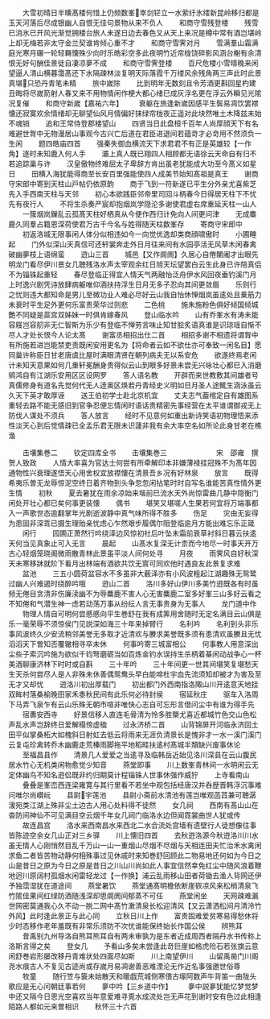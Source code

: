 <!-- { "loadSidebar": true } -->
　　大雪初晴日半曛髙楼何惜上仍频数峯崒剑铓立一水萦纡氷缕新昆岭移归都是玉天河落后尽成银幽人自恨无佳句景物从来不负人
　　和商守雪残登楼
　　残雪已消氷已开风光渐觉拥楼台旅人未遂日边去春色又从天上来况是樽中常有酒岂堪岭上却无梅若非太守金兰契谁肯倾心重不才
　　和商守雪霁对月
　　雪满羣山霜满庭光寒月碾一轮轻羇懐殊少向时乐皓彩空多此夜明竹近帘栊饶碎影风涵台榭有余清恨无好句酬佳景徒自凄凉夣不成
　　和商守雪霁登楼
　　百尺危楼小雪晴晚来闲望逼人清山横暮霭髙还下水隔疎林淡复明天际落霞千万缕风余残角两三声此时此景真堪只恐丹青笔未精
　　旅中嵗除
　　比到明年无数刻且令芳酒更斟回星杓建丑晦将尽嵗箭射人春又来不用物情闲作梗大都心绪巳成灰浮名更在浮云外瞬见光隂况复催
　　和商守新嵗【嘉祐六年】
　　衰躯在旅逢新嵗因感平生鬓易凋饮罢襟懐还寂寞欢余情绪却无聊望仙风月情偏好抹绿帘栊夜正遥对此块然唯土木降兹未始不魂销
　　追和王常侍登郡楼望山
　　四贤当日此盘桓千百年人尚厚顔天下有名难避世胷中无物漫居山事观今古兴亡后道在君臣进退间若蕴竒才必竒用不然须负一生闲
　　题四皓庙四首
　　强秦失御血横流天下求君君不有正是英雄较【一作角】逐时未知鹿入何人手
　　灞上真人既已翔四人相顾都无语徐云天命自有归不若追踪巢与许
　　汉皇傲物终难屈太子卑辞方肯出虽老犹能成大功至今髙义如星日
　　田横入海犹能得商至长安百里强能使四人成美节始知髙祖是真王
　　谢商守宋郎中寄到天柱山戸帖仍依原韵
　　商于飞到一符新遂已平生分外亲尤喜紫芝先入手西南天柱与天邻
　　初心本欲践臣邻帝里司回斗柄春今日得居天柱下不忧先有夜行人
　　不将生杀奏严宸却抱烟岚学隠沦多谢使君虚右席重延天柱一山人
　　一簇烟岚鏁乱云孤髙天柱好栖真从今便作西归计免向人间更问津
　　无成麋鹿久同羣占籍恩深荷使君万古千今名与姓得随天柱数峯存
　　寄商守宋郎中
　　初返洛城无限事闲人体分似相违如今一向觉优逸却类商顔啸傲时
　　小圃睡起
　　门外似深山天真信可还轩裳奔走外日月往来间有水园亭活无风草木闲春禽破幽夣枝上语绵蛮
　　逰山三首
　　城邑【又作阛阓】久居心自倦闉阇才出眼先明龙门看尽伊川景女几聴残洛水声太宰观余红日旭天坛望罢白云生此身已许陪真侣不为锱铢起重轻
　　春尽登临正得宜人情天气两融怡泛舟伊水风回夜垂钓溪门月上时逸兴剧凭诗放肆病躯唯仰酒扶持浮生日月无多子忍向其间更敛眉
　　乐则行之忧则违大都知命是男儿至微功业人难必尽好云山我自怡休惮烟岚虽逺处且乗筋力未衰时平生足外更何乐富贵荣华过则悲
　　二色桃
　　施朱施粉色俱好倾国倾城艶不同疑是蘂宫双姊妹一时俱肯嫁春风
　　登山临水吟
　　山有乔峯水有涛未能容屐岂容舠非无仁智斯为乐少有登临不惮劳言味止知甘脍炙语真谁是识琼瑶自惭不尽人才处长恨今人论太髙
　　谢富丞相招出仕二首
　　相招多谢不相遗将谓胷中有所施若进岂能禁吏责既闲安用更名为【将命者云如不欲仕亦可奉致一闲名目】愿同巢许称臣日甘老唐虞比屋时满眼清贤在朝列病夫无以系安危
　　欲遂终焉老闲计未知天意果如何几重轩冕酬身贵得似云山到眼多好景未尝无兴咏壮心都巳入消磨鹓鸿自有江湖乐安用区区设网罗
　　答人语名教
　　开辟而来世教敷其间雄者号真儒修身有道名先觉何代无人逹奥区焕若丹青经史义明如日月圣人途鮿生涵泳虽云久天下英才敢厚诬
　　送王伯初学士赴北京机宜
　　丈夫志气葢棺定自有雄图系重轻去路不能无感旧到官争忍便忘情闲时语话贵精密先事经营在太平谁谓御戎无上防伐人谋处不须兵
　　答人放言
　　经时不见意何如重出新诗笑语初物理悟来添性淡天心到后觉情疎已全孟乐君无限未识蘧非我有余大率空名如所论此身甘老在樵渔






　　击壤集巻二
　　钦定四库全书
　　击壤集巻三　　　　　　　宋　邵雍　撰贺人致政
　　人情大率喜为官达士何尝有所牵解印本非嫌薄禄挂冠殊不为髙年因通物性兴衰理遂悟天心用舍权宜放襟懐在清景吾乡况有好林泉
　　放言
　　既得希夷乐曽无龙辱惊泥空终日着齐物到头争忽忽闲拈笔时时自写名谁能苦真性情外更生情
　　初秋
　　夏去暑犹在雨余凉始来堦前巳流水天外尚惊雷曲几静中隠衡门闲处开壮心都巳矣何事更装懐
　　偶书
　　堪笑又堪嗟人生果若何宜将万端事都入一声歌世态逾翻掌年光剧逝波静中真气味所得不胜多
　　伤足
　　灾由无妄得为患固非深乖已摄生理贻亲忧虑心乍然艰步履偶尔阻登临逾月方能出难忘乐正箴
　　闲行
　　园圃正萧然行吟绕泽边风惊初社后叶坠未霜前衰草衬斜日暮云扶逺天何当见真象止可入无言
　　晨起
　　山髙水复深无计柰而今地尽一时事天开万古心轻烟笼晓阁微雨散青林此景虽平淡人间何处寻
　　月夜
　　雨霁风自好秋深天未寒移牀就阶下看月出林端有酒欲共饮无賔可同欢他时遇良友此景复求难
　　盆池
　　三五小圆荷盆容水不多虽非大薮泽亦有小风波粗起江湖趣殊无鸳鹭过幽人兴难遏时绕醉吟哦
　　逰山二首
　　洛川多好山伊川多美竹逰既各有时虽频无倦目贪清非伤廉渎幽不为辱麋鹿不害人心无害麋鹿二室多好峯三山多好云看之不知倦和气潜生神一虑若动荡万事从纷纭人言无事贵身为无事人
　　龙门道中作
　　物理人情自可明何尝慼慼向平生巻舒在我有成筭用舍随时无定名满目云山俱是乐一毫荣辱不须惊侯门见説深如海三十年来掉臂行
　　名利吟
　　名利到头非乐事风波终久少安流稍邻美誉无多取才近清欢与賸求美誉既多须有患清欢虽賸且无忧滔滔天下曽知否覆辙相寻卒未休
　　何事吟寄三城富相公
　　何事教人用意深出尘些子索沉吟施为欲似千钧弩磨砺当如百炼金钓水误持生杀柄着棊闲动战争心一杯美酒聊康济林下时时或自斟
　　三十年吟
　　三十年间更一世其间堪笑复堪愁天生天杀何尝尽人是人非殊未休善偶鸳鸯头早白能啼杜宇血先流须知却被才为害及至无才又却忧
　　逰洛川初出厚载门
　　初出都门外西南指洛陬山川开逺意天地挂双眸村落桑榆晚田家禾黍秋民间有此乐何必待封侯
　　宿延秋庄
　　驱车入洛周下马弄飞泉乍有云山乐殊无朝市喧非唯快心志自可忘形言借问尘中有谁为得手先
　　宿夀安西寺
　　好景信移人直连毛骨清为怜多胜槩尤喜近都城竹色交山色松声乱水声岂辞终日爱解榻傍虚楹
　　过永济桥二首
　　山背锦屏开河临永济回土田平似掌桑柘大如槐斜日射虹去低云将雨来无涯负清景长是愧非才一水一溪门溪门云复屯珍禽转乔木幽鹿走荒榛雨脚拖平地稻畦扶逺村髙城半頽缺兴废事休论
　　至福昌县作
　　清景几人爱爱之当逺寻及临韩岳近始见洛川深县在云山腹民居水竹心无机类闲物愈觉少知音
　　燕堂即事
　　川上数峯青林间一水明闲云无定体幽鸟不知名逰侣既非约归期莫计程锱铢人世事休强作威狞
　　上寺看南山
　　叠叠是峯峦西连梁雍寛与其行里看不若坐中观包括经唐汉并呑歴晋韩浮沉事难问唯尔尚巑岏
　　县尉宇莲池
　　县尉小斋前水清池有莲岂唯观菡蓞兼可聴潺湲宛类江湖上殊非尘土边古人用心处料得不徒然
　　女几祠
　　西南有髙山山在杳防间神仙不可见满目空云烟千年女几祠门临洛水边但闻霓裳曲世人犹或传
　　故连昌宫
　　洛水来西南昌水来西北二水合流处宫墙有遗壁行人徒想像往事皆陈迹空余女几山正对三乡驿
　　川上懐旧四首
　　去秋逰洛源今秋逰洛川川水虽无情人心刚悄然目乱千万山一山一重烟山尽烟不尽烟与天相连田夫忙治禾水禽闲求鱼二者皆苦物动静何相殊事过见休戚时来知巻舒回顾此二物易地还何如为今日之山是昔日之原为今日之原是昔日之川山川尚如此人事宜信然幸免红尘中随风浪着鞭地迥川原阔村孤烟水闲雷轻龙过【一作换】浦云乱雨移山田者荷锄去渔人背网还伊予独霑湿犹在道途间
　　燕堂暑饮
　　燕堂通髙明檐依断崖嵚凉风来松梢清泉飞竹隂佳果间红绿防酒随浅深却思阛阓间郁蒸不可任
　　燕堂闲坐
　　天网疎难漏世网密莫通我心久不动一脱二网中髙竹潄清泉长松迎清风【又云潇洒松间月清泠竹外风】此时逢此景正与此心同
　　立秋日川上作
　　富贵固难爱贫寒易得愁休将少时态移作老年羞既有非常乐须防不次忧谁能保终始长作国公侯
　　辨熊耳
　　昔禹别九州导洛自熊耳熊耳自有两未审孰为是东者近成周西者隔丹水书传称上洛斯言得之矣
　　登女几
　　予看山多矣未尝逢此竒巨崖如格虎险石若张旗云意闲舒巻岩形屡改移丹青难状处四面尽如斯
　　川上南望伊川
　　山留禹凿门川阁尧水痕古人不复见古迹尚或存嵗月易凋谢善恶难湮沦无作近名事强邀世俗尊
　　牧童
　　随行笠与簑未始散天和暖戯荒城侧寒偎古塜阿数声牛背笛一曲陇头歌应是无心问朝廷事若何
　　夣中吟【三乡道中作】
　　夣中説夣犹能忆梦觉梦中还又隔今日恩光空喜欢当年意爱难寻覔水成流处岂无声花到谢时安有色过此相逢陌路人都如元来曽相识
　　秋怀三十六首
